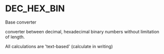 # DEC_HEX_BIN
Base converter

converter between decimal, hexadecimal binary numbers without limitation of length. 

All calculations are 'text-based' (calculate in writing)
